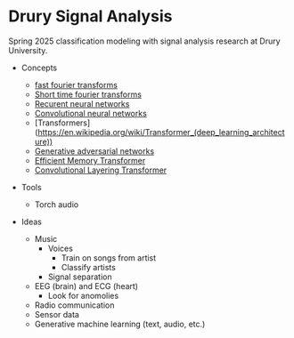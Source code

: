 # Drury Signal Analysis

Spring 2025 classification modeling with signal analysis research at Drury University.

* Concepts
  * [fast fourier transforms](https://en.wikipedia.org/wiki/Fourier_transform)
  * [Short time fourier transforms](https://en.wikipedia.org/wiki/Short-time_Fourier_transform)
  * [Recurent neural networks](https://www.ibm.com/topics/recurrent-neural-networks)
  * [Convolutional neural networks](https://en.wikipedia.org/wiki/Convolutional_neural_network)
  * [Transformers] (https://en.wikipedia.org/wiki/Transformer_(deep_learning_architecture))
  * [Generative adversarial networks](https://en.wikipedia.org/wiki/Generative_adversarial_network)
  * [Efficient Memory Transformer](https://arxiv.org/pdf/2010.10759)
  * [Convolutional Layering Transformer](https://arxiv.org/pdf/2209.14868)

* Tools
  * Torch audio

* Ideas 
  * Music
    * Voices
      * Train on songs from artist
      * Classify artists
    * Signal separation
  * EEG (brain) and ECG (heart)
    * Look for anomolies
  * Radio communication
  * Sensor data
  * Generative machine learning (text, audio, etc.)
